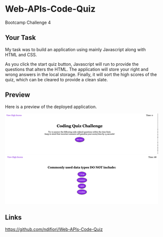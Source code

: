 # Web-APIs-Code-Quiz
Bootcamp Challenge 4

## Your Task

My task was to build an application using mainly Javascript along with HTML and CSS.

As you click the start quiz button, Javascript will run to provide the questions that alters the HTML. The application will store your right and wrong answers in the local storage. Finally, it will sort the high scores of the quiz, which can be cleared to provide a clean slate.

## Preview

Here is a preview of the deployed application.


![web-api](./Preview-Landing-Page.png)
![web-api-question](./Preview-Question-Page.png)

## Links

https://github.com/ndifiori/Web-APIs-Code-Quiz


